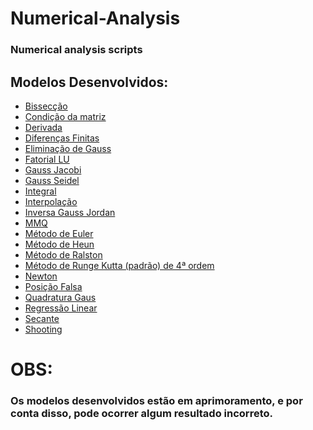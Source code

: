 # Numerical-Analysis
### Numerical analysis scripts
## Modelos Desenvolvidos:
- [Bissecção](https://github.com/WelvisSS/Numerical-Analysis/blob/main/Bisseccao/bisseccao.py)
- [Condição da matriz]()
- [Derivada]()
- [Diferenças Finitas]()
- [Eliminação de Gauss]()
- [Fatorial LU]()
- [Gauss Jacobi]()
- [Gauss Seidel]()
- [Integral]()
- [Interpolação]()
- [Inversa Gauss Jordan]()
- [MMQ]()
- [Método de Euler]()
- [Método de Heun]()
- [Método de Ralston]()
- [Método de Runge Kutta (padrão) de 4ª ordem]()
- [Newton]()
- [Posição Falsa]()
- [Quadratura Gaus]()
- [Regressão Linear]()
- [Secante]()
- [Shooting]()

# OBS: 
### Os modelos desenvolvidos estão em aprimoramento, e por conta disso, pode ocorrer algum resultado incorreto.
